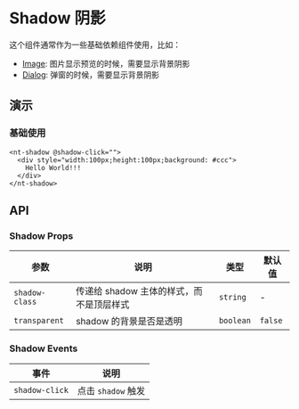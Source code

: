 # Shadow 阴影

这个组件通常作为一些基础依赖组件使用，比如：

- [Image](./image.md): 图片显示预览的时候，需要显示背景阴影
- [Dialog](./dialog.md): 弹窗的时候，需要显示背景阴影

## 演示

<script setup>
import { Shadow } from '../../src'
</script>

### 基础使用

```vue
<nt-shadow @shadow-click="">
  <div style="width:100px;height:100px;background: #ccc">
    Hello World!!!
  </div>
</nt-shadow>
```

## API

### Shadow Props

| 参数           | 说明                                     | 类型      | 默认值  |
| -------------- | ---------------------------------------- | --------- | ------- |
| `shadow-class` | 传递给 shadow 主体的样式，而不是顶层样式 | `string`  | -       |
| `transparent`  | shadow 的背景是否是透明                  | `boolean` | `false` |

### Shadow Events

| 事件           | 说明               |
| -------------- | ------------------ |
| `shadow-click` | 点击 `shadow` 触发 |

